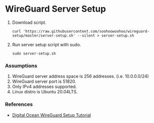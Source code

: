 # WireGuard Server Setup

1. Download script.
    ```shell
    curl 'https://raw.githubusercontent.com/soohoowoohoo/wireguard-setup/master/server-setup.sh' --silent > server-setup.sh
    ```
1. Run server setup script with sudo.
    ```shell
    sudo server-setup.sh
    ```

### Assumptions
1. WireGuard server address space is 256 addresses. (i.e. 10.0.0.0/24)
2. WireGuard server port is 51820.
3. Only IPv4 addresses supported.
4. Linux distro is Ubuntu 20.04LTS.

### References
- [Digital Ocean WireGuard Setup Tutorial](https://www.digitalocean.com/community/tutorials/how-to-set-up-wireguard-on-ubuntu-20-04)
